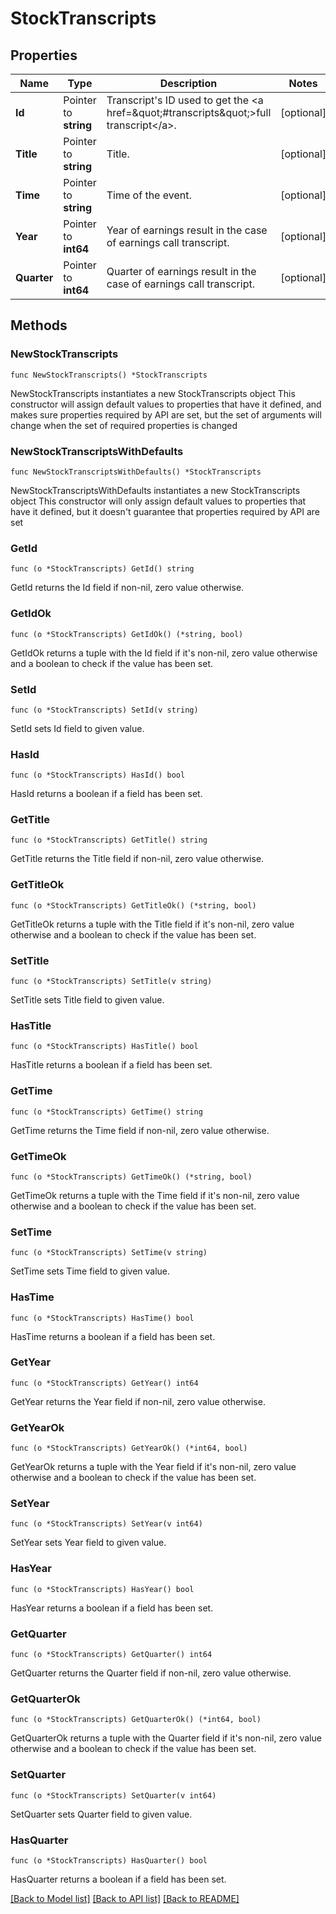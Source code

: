 # StockTranscripts

## Properties

Name | Type | Description | Notes
------------ | ------------- | ------------- | -------------
**Id** | Pointer to **string** | Transcript&#39;s ID used to get the &lt;a href&#x3D;\&quot;#transcripts\&quot;&gt;full transcript&lt;/a&gt;. | [optional] 
**Title** | Pointer to **string** | Title. | [optional] 
**Time** | Pointer to **string** | Time of the event. | [optional] 
**Year** | Pointer to **int64** | Year of earnings result in the case of earnings call transcript. | [optional] 
**Quarter** | Pointer to **int64** | Quarter of earnings result in the case of earnings call transcript. | [optional] 

## Methods

### NewStockTranscripts

`func NewStockTranscripts() *StockTranscripts`

NewStockTranscripts instantiates a new StockTranscripts object
This constructor will assign default values to properties that have it defined,
and makes sure properties required by API are set, but the set of arguments
will change when the set of required properties is changed

### NewStockTranscriptsWithDefaults

`func NewStockTranscriptsWithDefaults() *StockTranscripts`

NewStockTranscriptsWithDefaults instantiates a new StockTranscripts object
This constructor will only assign default values to properties that have it defined,
but it doesn't guarantee that properties required by API are set

### GetId

`func (o *StockTranscripts) GetId() string`

GetId returns the Id field if non-nil, zero value otherwise.

### GetIdOk

`func (o *StockTranscripts) GetIdOk() (*string, bool)`

GetIdOk returns a tuple with the Id field if it's non-nil, zero value otherwise
and a boolean to check if the value has been set.

### SetId

`func (o *StockTranscripts) SetId(v string)`

SetId sets Id field to given value.

### HasId

`func (o *StockTranscripts) HasId() bool`

HasId returns a boolean if a field has been set.

### GetTitle

`func (o *StockTranscripts) GetTitle() string`

GetTitle returns the Title field if non-nil, zero value otherwise.

### GetTitleOk

`func (o *StockTranscripts) GetTitleOk() (*string, bool)`

GetTitleOk returns a tuple with the Title field if it's non-nil, zero value otherwise
and a boolean to check if the value has been set.

### SetTitle

`func (o *StockTranscripts) SetTitle(v string)`

SetTitle sets Title field to given value.

### HasTitle

`func (o *StockTranscripts) HasTitle() bool`

HasTitle returns a boolean if a field has been set.

### GetTime

`func (o *StockTranscripts) GetTime() string`

GetTime returns the Time field if non-nil, zero value otherwise.

### GetTimeOk

`func (o *StockTranscripts) GetTimeOk() (*string, bool)`

GetTimeOk returns a tuple with the Time field if it's non-nil, zero value otherwise
and a boolean to check if the value has been set.

### SetTime

`func (o *StockTranscripts) SetTime(v string)`

SetTime sets Time field to given value.

### HasTime

`func (o *StockTranscripts) HasTime() bool`

HasTime returns a boolean if a field has been set.

### GetYear

`func (o *StockTranscripts) GetYear() int64`

GetYear returns the Year field if non-nil, zero value otherwise.

### GetYearOk

`func (o *StockTranscripts) GetYearOk() (*int64, bool)`

GetYearOk returns a tuple with the Year field if it's non-nil, zero value otherwise
and a boolean to check if the value has been set.

### SetYear

`func (o *StockTranscripts) SetYear(v int64)`

SetYear sets Year field to given value.

### HasYear

`func (o *StockTranscripts) HasYear() bool`

HasYear returns a boolean if a field has been set.

### GetQuarter

`func (o *StockTranscripts) GetQuarter() int64`

GetQuarter returns the Quarter field if non-nil, zero value otherwise.

### GetQuarterOk

`func (o *StockTranscripts) GetQuarterOk() (*int64, bool)`

GetQuarterOk returns a tuple with the Quarter field if it's non-nil, zero value otherwise
and a boolean to check if the value has been set.

### SetQuarter

`func (o *StockTranscripts) SetQuarter(v int64)`

SetQuarter sets Quarter field to given value.

### HasQuarter

`func (o *StockTranscripts) HasQuarter() bool`

HasQuarter returns a boolean if a field has been set.


[[Back to Model list]](../README.md#documentation-for-models) [[Back to API list]](../README.md#documentation-for-api-endpoints) [[Back to README]](../README.md)


